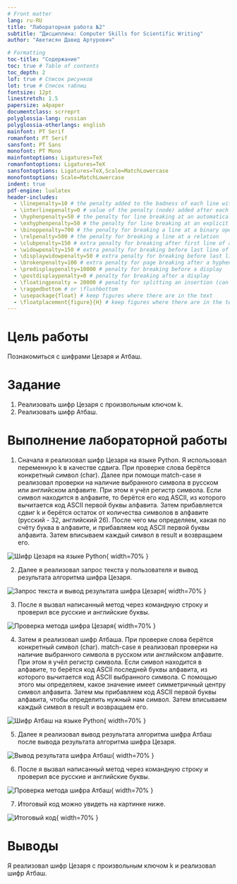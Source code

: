 ```yaml
---
# Front matter
lang: ru-RU
title: "Лабораторная работа №2"
subtitle: "Дисциплина: Computer Skills for Scientific Writing"
author: "Аветисян Давид Артурович"

# Formatting
toc-title: "Содержание"
toc: true # Table of contents
toc_depth: 2
lof: true # Список рисунков
lot: true # Список таблиц
fontsize: 12pt
linestretch: 1.5
papersize: a4paper
documentclass: scrreprt
polyglossia-lang: russian
polyglossia-otherlangs: english
mainfont: PT Serif
romanfont: PT Serif
sansfont: PT Sans
monofont: PT Mono
mainfontoptions: Ligatures=TeX
romanfontoptions: Ligatures=TeX
sansfontoptions: Ligatures=TeX,Scale=MatchLowercase
monofontoptions: Scale=MatchLowercase
indent: true
pdf-engine: lualatex
header-includes:
  - \linepenalty=10 # the penalty added to the badness of each line within a paragraph (no associated penalty node) Increasing the value makes tex try to have fewer lines in the paragraph.
  - \interlinepenalty=0 # value of the penalty (node) added after each line of a paragraph.
  - \hyphenpenalty=50 # the penalty for line breaking at an automatically inserted hyphen
  - \exhyphenpenalty=50 # the penalty for line breaking at an explicit hyphen
  - \binoppenalty=700 # the penalty for breaking a line at a binary operator
  - \relpenalty=500 # the penalty for breaking a line at a relation
  - \clubpenalty=150 # extra penalty for breaking after first line of a paragraph
  - \widowpenalty=150 # extra penalty for breaking before last line of a paragraph
  - \displaywidowpenalty=50 # extra penalty for breaking before last line before a display math
  - \brokenpenalty=100 # extra penalty for page breaking after a hyphenated line
  - \predisplaypenalty=10000 # penalty for breaking before a display
  - \postdisplaypenalty=0 # penalty for breaking after a display
  - \floatingpenalty = 20000 # penalty for splitting an insertion (can only be split footnote in standard LaTeX)
  - \raggedbottom # or \flushbottom
  - \usepackage{float} # keep figures where there are in the text
  - \floatplacement{figure}{H} # keep figures where there are in the text
---
```


# Цель работы

Познакомиться с шифрами Цезаря и Атбаш.

# Задание

1. Реализовать шифр Цезаря с произвольным ключом k.
2. Реализовать шифр Атбаш.

# Выполнение лабораторной работы

1) Сначала я реализовал шифр Цезаря на языке Python. Я использовал переменную k в качестве сдвига. При проверке слова берётся конкретный символ (char). Далее при помощи match-case я реализовал проверки на наличие выбранного символа в русском или английском алфавите. При этом я учёл регистр символа. Если символ находится в алфавите, то берётся его код ASCII, из которого вычитается код ASCII первой буквы алфавита. Затем прибавляется сдвиг k и берётся остаток от количества символов в алфавите (русский - 32, английский 26). После чего мы определяем, какая по счёту буква в алфавите, и прибавляем код ASCII первой буквы алфавита. Затем вписываем каждый символ в result и возвращаем его.

![Шифр Цезаря на языке Python](image01/image_01.png){ width=70% }

2) Далее я реализовал запрос текста у пользователя и вывод результата алгоритма шифра Цезаря.

![Запрос текста и вывод результата шифра Цезаря](image01/image_02.png){ width=70% }

3) После я вызвал написанный метод через командную строку и проверил все русские и английские буквы.

![Проверка метода шифра Цезаря](image01/image_03.png){ width=70% }

4) Затем я реализовал шифр Атбаша. При проверке слова берётся конкретный символ (char). match-case я реализовал проверки на наличие выбранного символа в русском или английском алфавите. При этом я учёл регистр символа. Если символ находится в алфавите, то берётся код ASCII последней буквы алфавита, из которого вычитается код ASCII выбранного символа. С помощью этого мы определяем, какое значение имеет симметричный центру символ алфавита. Затем мы прибавляем код ASCII первой буквы алфавита, чтобы определить нужный нам символ. Затем вписываем каждый символ в result и возвращаем его.

![Шифр Атбаш на языке Python](image01/image_04.png){ width=70% }

5) Далее я реализовал вывод результата алгоритма шифра Атбаш после вывода результата алгоритма шифра Цезаря.

![Вывод результата шифра Атбаш](image01/image_05.png){ width=70% }

6) После я вызвал написанный метод через командную строку и проверил все русские и английские буквы.

![Проверка метода шифра Атбаш](image01/image_06.png){ width=70% }

7) Итоговый код можно увидеть на картинке ниже.

![Итоговый код](image01/image_07.png){ width=70% }

# Выводы

Я реализовал шифр Цезаря с произвольным ключом k и реализовал шифр Атбаш.
